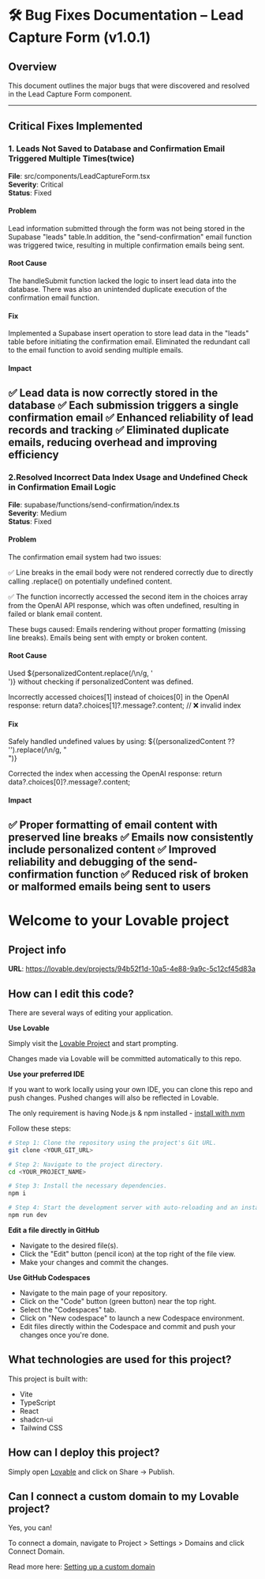 # 🛠 Bug Fixes Documentation – Lead Capture Form (v1.0.1)

## Overview

This document outlines the major bugs that were discovered and resolved in the
Lead Capture Form component.

---

## Critical Fixes Implemented

### 1. Leads Not Saved to Database and Confirmation Email Triggered Multiple Times(twice)
**File**: src/components/LeadCaptureForm.tsx  
**Severity**: Critical  
**Status**: Fixed  

#### Problem  
Lead information submitted through the form was not being stored in the Supabase "leads" table.In addition, the "send-confirmation" email function was triggered twice, resulting in multiple confirmation emails being sent.

#### Root Cause  
The handleSubmit function lacked the logic to insert lead data into the database.
There was also an unintended duplicate execution of the confirmation email function.

#### Fix  
Implemented a Supabase insert operation to store lead data in the "leads" table before initiating the confirmation email.
Eliminated the redundant call to the email function to avoid sending multiple emails.

#### Impact  
✅ Lead data is now correctly stored in the database
✅ Each submission triggers a single confirmation email
✅ Enhanced reliability of lead records and tracking
✅ Eliminated duplicate emails, reducing overhead and improving efficiency
---

### 2.Resolved Incorrect Data Index Usage and Undefined Check in Confirmation Email Logic

**File**: supabase/functions/send-confirmation/index.ts  
**Severity**: Medium  
**Status**: Fixed

#### Problem
The confirmation email system had two issues:

   ✅  Line breaks in the email body were not rendered correctly due to directly calling .replace() on potentially undefined content.

  ✅   The function incorrectly accessed the second item in the choices array from the OpenAI API response, which was often undefined, resulting in failed or blank email content.

These bugs caused:
    Emails rendering without proper formatting (missing line breaks).
    Emails being sent with empty or broken content.

#### Root Cause
Used ${personalizedContent.replace(/\n/g, '<br>')} without checking if personalizedContent was defined.

Incorrectly accessed choices[1] instead of choices[0] in the OpenAI response:
return data?.choices[1]?.message?.content; // ❌ invalid index

#### Fix
Safely handled undefined values by using:
${(personalizedContent ?? '').replace(/\n/g, "<br>")}

Corrected the index when accessing the OpenAI response:
return data?.choices[0]?.message?.content;


#### Impact

✅ Proper formatting of email content with preserved line breaks
✅ Emails now consistently include personalized content
✅ Improved reliability and debugging of the send-confirmation function
✅ Reduced risk of broken or malformed emails being sent to users
---

# Welcome to your Lovable project

## Project info

**URL**: https://lovable.dev/projects/94b52f1d-10a5-4e88-9a9c-5c12cf45d83a

## How can I edit this code?

There are several ways of editing your application.

**Use Lovable**

Simply visit the [Lovable Project](https://lovable.dev/projects/94b52f1d-10a5-4e88-9a9c-5c12cf45d83a) and start prompting.

Changes made via Lovable will be committed automatically to this repo.

**Use your preferred IDE**

If you want to work locally using your own IDE, you can clone this repo and push changes. Pushed changes will also be reflected in Lovable.

The only requirement is having Node.js & npm installed - [install with nvm](https://github.com/nvm-sh/nvm#installing-and-updating)

Follow these steps:

```sh
# Step 1: Clone the repository using the project's Git URL.
git clone <YOUR_GIT_URL>

# Step 2: Navigate to the project directory.
cd <YOUR_PROJECT_NAME>

# Step 3: Install the necessary dependencies.
npm i

# Step 4: Start the development server with auto-reloading and an instant preview.
npm run dev
```

**Edit a file directly in GitHub**

- Navigate to the desired file(s).
- Click the "Edit" button (pencil icon) at the top right of the file view.
- Make your changes and commit the changes.

**Use GitHub Codespaces**

- Navigate to the main page of your repository.
- Click on the "Code" button (green button) near the top right.
- Select the "Codespaces" tab.
- Click on "New codespace" to launch a new Codespace environment.
- Edit files directly within the Codespace and commit and push your changes once you're done.

## What technologies are used for this project?

This project is built with:

- Vite
- TypeScript
- React
- shadcn-ui
- Tailwind CSS

## How can I deploy this project?

Simply open [Lovable](https://lovable.dev/projects/94b52f1d-10a5-4e88-9a9c-5c12cf45d83a) and click on Share -> Publish.

## Can I connect a custom domain to my Lovable project?

Yes, you can!

To connect a domain, navigate to Project > Settings > Domains and click Connect Domain.

Read more here: [Setting up a custom domain](https://docs.lovable.dev/tips-tricks/custom-domain#step-by-step-guide)
